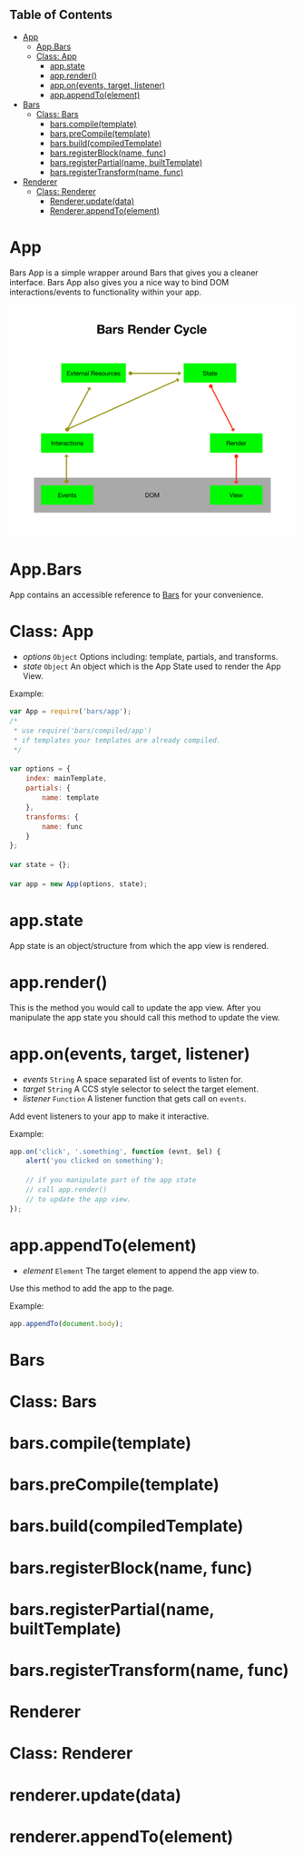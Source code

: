 ## Table of Contents

* [App](#app)
    * [App.Bars](#appbars)
    * [Class: App](#class-app)
        * [app.state](#appstate)
        * [app.render()](#apprender)
        * [app.on(events, target, listener)](#apponevents-target-listener)
        * [app.appendTo(element)](#appappendtoelement)
* [Bars](#bars)
    * [Class: Bars](#class-bars)
        * [bars.compile(template)](#barscompiletemplate)
        * [bars.preCompile(template)](#barsprecompiletemplate)
        * [bars.build(compiledTemplate)](#barsbuildcompiledtemplate)
        * [bars.registerBlock(name, func)](#barsregisterblockname-func)
        * [bars.registerPartial(name, builtTemplate)](#barsregisterpartialname-builttemplate)
        * [bars.registerTransform(name, func)](#barsregistertransformname-func)
* [Renderer](#renderer)
    * [Class: Renderer](#class-renderer)
        * [Renderer.update(data)](#rendererupdatedata)
        * [Renderer.appendTo(element)](#rendererappendtoelement)

# App
Bars App is a simple wrapper around Bars that gives you a cleaner interface.  Bars App also gives you a nice way to bind DOM interactions/events to functionality within your app.

![Bars Render Cycle](bars-render-cycle.png)

# App.Bars
App contains an accessible reference to [Bars](#bars) for your convenience.

# Class: App
* *options* `Object` Options including: template, partials, and transforms.
* *state* `Object` An object which is the App State used to render the App View.

Example:
```javascript
var App = require('bars/app');
/*
 * use require('bars/compiled/app')
 * if templates your templates are already compiled.
 */

var options = {
    index: mainTemplate,
    partials: {
        name: template
    },
    transforms: {
        name: func
    }
};

var state = {};

var app = new App(options, state);
```

# app.state
App state is an object/structure from which the app view is rendered.

# app.render()
This is the method you would call to update the app view.  After you manipulate the app state you should call this method to update the view.

# app.on(events, target, listener)
* *events* `String` A space separated list of events to listen for.
* *target* `String` A CCS style selector to select the target element.
* *listener* `Function` A listener function that gets call on `events`.

Add event listeners to your app to make it interactive.

Example:
```javascript
app.on('click', '.something', function (evnt, $el) {
    alert('you clicked on something');

    // if you manipulate part of the app state
    // call app.render()
    // to update the app view.
});
```

# app.appendTo(element)
* *element* `Element` The target element to append the app view to.

Use this method to add the app to the page.

Example:
```javascript
app.appendTo(document.body);
```

# Bars
# Class: Bars
# bars.compile(template)
# bars.preCompile(template)
# bars.build(compiledTemplate)
# bars.registerBlock(name, func)
# bars.registerPartial(name, builtTemplate)
# bars.registerTransform(name, func)
# Renderer
# Class: Renderer
# renderer.update(data)
# renderer.appendTo(element)
